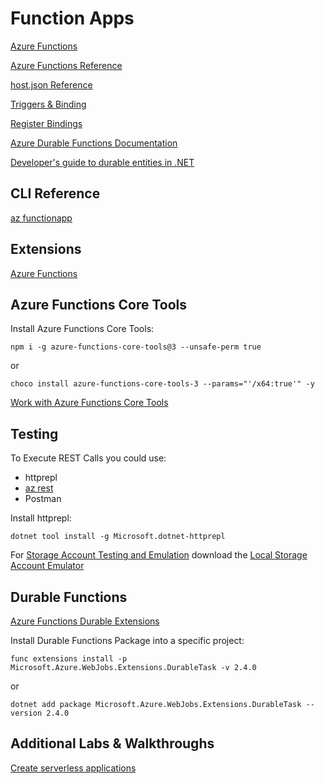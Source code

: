 # Function Apps

[Azure Functions](https://docs.microsoft.com/en-us/azure/azure-functions/functions-overview)

[Azure Functions Reference](https://docs.microsoft.com/en-gb/azure/azure-functions/functions-reference)

[host.json Reference](https://docs.microsoft.com/en-us/azure/azure-functions/functions-host-json)

[Triggers & Binding](https://docs.microsoft.com/en-us/azure/azure-functions/functions-triggers-bindings)

[Register Bindings](https://docs.microsoft.com/en-us/azure/azure-functions/functions-bindings-register)

[Azure Durable Functions Documentation](https://docs.microsoft.com/en-us/azure/azure-functions/durable/)

[Developer's guide to durable entities in .NET](https://docs.microsoft.com/en-us/azure/azure-functions/durable/durable-functions-dotnet-entities)

## CLI Reference

[az functionapp](https://docs.microsoft.com/en-us/cli/azure/functionapp?view=azure-cli-latest)

## Extensions

[Azure Functions](https://marketplace.visualstudio.com/items?itemName=ms-azuretools.vscode-azurefunctions)

## Azure Functions Core Tools

Install Azure Functions Core Tools:

```
npm i -g azure-functions-core-tools@3 --unsafe-perm true
```

or

```
choco install azure-functions-core-tools-3 --params="'/x64:true'" -y
```

[Work with Azure Functions Core Tools](https://docs.microsoft.com/en-us/azure/azure-functions/functions-run-local?tabs=windows%2Ccsharp%2Cbash#v2)

## Testing

To Execute REST Calls you could use:

- httprepl
- [az rest](https://docs.microsoft.com/en-us/cli/azure/reference-index?view=azure-cli-latest#az_rest)
- Postman

Install httprepl:

```
dotnet tool install -g Microsoft.dotnet-httprepl
```

For [Storage Account Testing and Emulation](https://docs.microsoft.com/en-us/azure/storage/common/storage-use-emulator) download the [Local Storage Account Emulator](https://go.microsoft.com/fwlink/?linkid=717179&clcid=0x409)

## Durable Functions

[Azure Functions Durable Extensions](https://github.com/Azure/azure-functions-durable-extension)

Install Durable Functions Package into a specific project:

```
func extensions install -p Microsoft.Azure.WebJobs.Extensions.DurableTask -v 2.4.0
```

or

```
dotnet add package Microsoft.Azure.WebJobs.Extensions.DurableTask --version 2.4.0
```

## Additional Labs & Walkthroughs

[Create serverless applications](https://docs.microsoft.com/en-us/learn/paths/create-serverless-applications/)
